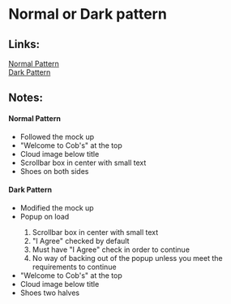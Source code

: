 <body>
	<h1>Normal or Dark pattern</h1>
  <h2> Links:</h2>
	<a href="OGpage.html">Normal Pattern</a><br>
  <a href="DARKpage.html">Dark Pattern</a><br>

  <h2> Notes: </h2>
  <h4>Normal Pattern</h4>
  <ul>
    <li>Followed the mock up</li>
    <li>"Welcome to Cob's" at the top</li>
    <li>Cloud image below title</li>
    <li>Scrollbar box in center with small text</li>
    <li>Shoes on both sides</li>   
  </ul>

  <h4>Dark Pattern</h4>
    <ul>
      <li>Modified the mock up</li>
      <li>Popup on load</li>
        <ol>
          <li>Scrollbar box in center with small text</li>
          <li>"I Agree" checked by default</li>
          <li>Must have "I Agree" check in order to continue</li>
          <li>No way of backing out of the popup unless you meet the requirements to continue</li>
        </ol> 
      <li>"Welcome to Cob's" at the top</li>
      <li>Cloud image below title</li>
      <li>Shoes two halves</li>   
    </ul>

</body>
